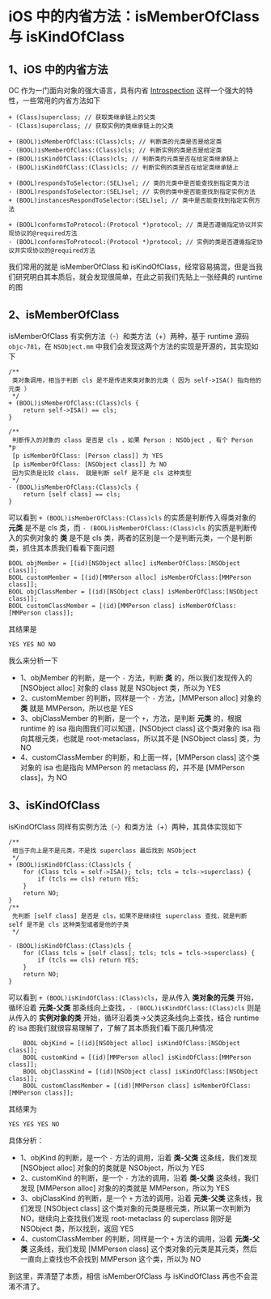 # iOS 中的内省方法：isMemberOfClass 与 isKindOfClass 
## 1、iOS 中的内省方法
OC 作为一门面向对象的强大语言，具有内省 [Introspection](https://developer.apple.com/library/archive/documentation/General/Conceptual/CocoaEncyclopedia/Introspection/Introspection.html) 这样一个强大的特性，一些常用的内省方法如下
```objc
+ (Class)superclass; // 获取类继承链上的父类
- (Class)superclass; // 获取实例的类继承链上的父类

+ (BOOL)isMemberOfClass:(Class)cls; // 判断类的元类是否是给定类
- (BOOL)isMemberOfClass:(Class)cls; // 判断实例的类是否是给定类
+ (BOOL)isKindOfClass:(Class)cls; // 判断类的元类是否在给定类继承链上
- (BOOL)isKindOfClass:(Class)cls; // 判断实例的类是否在给定类继承链上

+ (BOOL)respondsToSelector:(SEL)sel; // 类的元类中是否能查找到指定类方法
- (BOOL)respondsToSelector:(SEL)sel; // 实例的类中是否能查找到指定实例方法
+ (BOOL)instancesRespondToSelector:(SEL)sel; // 类中是否能查找到指定实例方法

+ (BOOL)conformsToProtocol:(Protocol *)protocol; // 类是否遵循指定协议并实现协议的@required方法
- (BOOL)conformsToProtocol:(Protocol *)protocol; // 实例的类是否遵循指定协议并实现协议的@required方法
```
我们常用的就是 isMemberOfClass 和 isKindOfClass，经常容易搞混，但是当我们研究明白其本质后，就会发现很简单，在此之前我们先贴上一张经典的 runtime 的图
## 2、isMemberOfClass
isMemberOfClass 有实例方法（-）和类方法（+）两种，基于 runtime 源码 `objc-781`，在 `NSObject.mm` 中我们会发现这两个方法的实现是开源的，其实现如下
```objc
/**
 类对象调用，相当于判断 cls 是不是传进来类对象的元类（ 因为 self->ISA() 指向他的元类 ）
 */
+ (BOOL)isMemberOfClass:(Class)cls {
    return self->ISA() == cls;
}

/**
 判断传入的对象的 class 是否是 cls ，如果 Person : NSObject , 有个 Person *p
 [p isMemberOfClass: [Person class]] 为 YES
 [p isMemberOfClass: [NSObject class]] 为 NO
 因为实质是比较 class， 就是判断 self 是不是 cls 这种类型
 */
- (BOOL)isMemberOfClass:(Class)cls {
    return [self class] == cls;
}
```
可以看到 `+ (BOOL)isMemberOfClass:(Class)cls` 的实质是判断传入得类对象的 **元类** 是不是 cls 类，而 `- (BOOL)isMemberOfClass:(Class)cls` 的实质是判断传入的实例对象的 **类** 是不是 cls 类，两者的区别是一个是判断元类，一个是判断类，抓住其本质我们看看下面问题
```OBJC
BOOL objMember = [(id)[NSObject alloc] isMemberOfClass:[NSObject class]];
BOOL customMember = [(id)[MMPerson alloc] isMemberOfClass:[MMPerson class]];
BOOL objClassMember = [(id)[NSObject class] isMemberOfClass:[NSObject class]];
BOOL customClassMember = [(id)[MMPerson class] isMemberOfClass:[MMPerson class]];
```
其结果是
```objc
YES YES NO NO
```
我么来分析一下
* 1、objMember 的判断，是一个 `-` 方法，判断 **类** 的，所以我们发现传入的 [NSObject alloc] 对象的 class 就是 NSObject 类，所以为 YES
* 2、customMember 的判断，同样是一个 `-` 方法，[MMPerson alloc] 对象的 **类** 就是 MMPerson，所以也是 YES
* 3、objClassMember 的判断，是一个 `+`，方法，是判断 **元类** 的，根据 runtime 的 isa 指向图我们可以知道，[NSObject class] 这个类对象的 isa 指向其根元类，也就是 root-metaclass，所以其不是 [NSObject class] 类，为 NO
* 4、customClassMember 的判断，和上面一样，[MMPerson class] 这个类对象的 isa 也是指向  MMPerson 的 metaclass 的，并不是 [MMPerson class]，为 NO

## 3、isKindOfClass
isKindOfClass 同样有实例方法（-）和类方法（+）两种，其具体实现如下
```objc
/**
 相当于向上是不是元类，不是找 superclass 最后找到 NSObject
 */
+ (BOOL)isKindOfClass:(Class)cls {
    for (Class tcls = self->ISA(); tcls; tcls = tcls->superclass) {
        if (tcls == cls) return YES;
    }
    return NO;
}
/**
 先判断 [self class] 是否是 cls，如果不是继续往 superclass 查找，就是判断 self 是不是 cls 这种类型或者是他的子类
 */

- (BOOL)isKindOfClass:(Class)cls {
    for (Class tcls = [self class]; tcls; tcls = tcls->superclass) {
        if (tcls == cls) return YES;
    }
    return NO;
}
```
可以看到 `+ (BOOL)isKindOfClass:(Class)cls`，是从传入 **类对象的元类** 开始，循环沿着 **元类-父类** 那条线向上查找，`- (BOOL)isKindOfClass:(Class)cls` 则是从传入的 **实例对象的类** 开始，循环沿着类->父类这条线向上查找，结合 runtime 的 isa 图我们就很容易理解了，了解了其本质我们看下面几种情况
```objc
    BOOL objKind = [(id)[NSObject alloc] isKindOfClass:[NSObject class]];
    BOOL customKind = [(id)[MMPerson alloc] isKindOfClass:[MMPerson class]];
    BOOL objClassKind = [(id)[NSObject class] isKindOfClass:[NSObject class]];
    BOOL customClassMember = [(id)[MMPerson class] isMemberOfClass:[MMPerson class]];
```
其结果为
```OBJC
YES YES YES NO
```
具体分析：
* 1、objKind 的判断，是一个 `-` 方法的调用，沿着 **类-父类** 这条线，我们发现 [NSObject alloc] 对象的的类就是 NSObject，所以为 YES
* 2、customKind 的判断，是一个 `-` 方法的调用，沿着 **类-父类** 这条线，我们发现 [MMPerson alloc] 对象的的类就是 MMPerson，所以为 YES
* 3、objClassKind 的判断，是一个 `+` 方法的调用，沿着 **元类-父类** 这条线，我们发现 [NSObject class] 这个类对象的元类是根元类，所以第一次判断为 NO，继续向上查找我们发现 root-metaclass 的 superclass 刚好是 NSObject 类，所以找到，返回 YES
* 4、customClassMember 的判断，同样是一个 `+` 方法的调用，沿着 **元类-父类** 这条线，我们发现 [MMPerson class] 这个类对象的元类是其元类，然后一直向上查找也不会找到 MMPerson 这个类，所以为 NO

到这里，弄清楚了本质，相信 isMemberOfClass 与 isKindOfClass 再也不会混淆不清了。